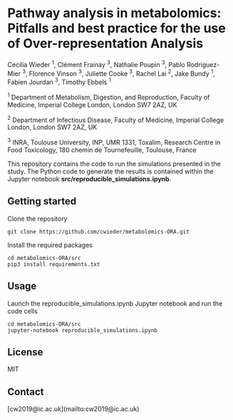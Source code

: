 # Pathway analysis in metabolomics: Pitfalls and best practice for the use of Over-representation Analysis

Cecilia Wieder <sup>1</sup>, Clément Frainay <sup>3</sup>, Nathalie Poupin <sup>3</sup>, Pablo Rodríguez-Mier <sup>3</sup>,
Florence Vinson <sup>3</sup>, Juliette Cooke <sup>3</sup>, Rachel Lai <sup>2</sup>, Jake Bundy <sup>1</sup>, Fabien Jourdan <sup>3</sup>, Timothy Ebbels <sup>1</sup>

<sup>1</sup> Department of Metabolism, Digestion, and Reproduction, Faculty of Medicine, Imperial College London, London SW7 2AZ, UK

<sup>2</sup> Department of Infectious Disease, Faculty of Medicine, Imperial College London, London SW7 2AZ, UK

<sup>3</sup> INRA, Toulouse University, INP, UMR 1331, Toxalim, Research Centre in Food Toxicology, 180 chemin de Tournefeuille, Toulouse, France


This repository contains the code to run the simulations presented in the study. The Python code to generate the results 
is contained within the Jupyter notebook **src/reproducible_simulations.ipynb**.

<h2>Getting started</h2>
Clone the repository

```
git clone https://github.com/cwieder/metabolomics-ORA.git
```

Install the required packages

```
cd metabolomics-ORA/src
pip3 install requirements.txt
```

<h2>Usage</h2>
Launch the reproducible_simulations.ipynb Jupyter notebook and run the code cells

```
cd metabolomics-ORA/src
jupyter-notebook reproducible_simulations.ipynb
```

<h2>License</h2>
MIT

<h2>Contact</h2>
[cw2019@ic.ac.uk](mailto:cw2019@ic.ac.uk)